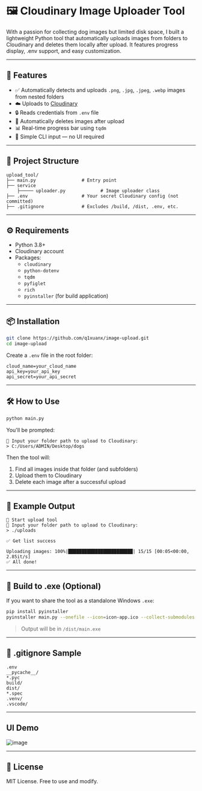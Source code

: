 ﻿# 🖼️ Cloudinary Image Uploader Tool

With a passion for collecting dog images but limited disk space, I built a lightweight Python tool that automatically uploads images from folders to Cloudinary and deletes them locally after upload. It features progress display, .env support, and easy customization.

---

## 🚀 Features

- ✅ Automatically detects and uploads `.png`, `.jpg`, `.jpeg`, `.webp` images from nested folders
- ☁️ Uploads to [Cloudinary](https://cloudinary.com/)
- 🔒 Reads credentials from `.env` file
- 🧼 Automatically deletes images after upload
- 📊 Real-time progress bar using `tqdm`
- 🧠 Simple CLI input — no UI required

---

## 🧱 Project Structure

```
upload_tool/
├── main.py                 # Entry point
├── service
    ├───── uploader.py             # Image uploader class
├── .env                    # Your secret Cloudinary config (not committed)
├── .gitignore              # Excludes /build, /dist, .env, etc.
```

---

## ⚙️ Requirements

- Python 3.8+
- Cloudinary account
- Packages:
  - `cloudinary`
  - `python-dotenv`
  - `tqdm`
  - `pyfiglet` 
  - `rich`
  - `pyinstaller` (for build application)

---

## 📦 Installation

```bash
git clone https://github.com/q1xuanx/image-upload.git
cd image-upload
```

Create a `.env` file in the root folder:

```env
cloud_name=your_cloud_name
api_key=your_api_key
api_secret=your_api_secret
```

---

## 🛠️ How to Use

```bash
python main.py
```

You'll be prompted:

```text
📁 Input your folder path to upload to Cloudinary:
> C:/Users/ADMIN/Desktop/dogs
```

Then the tool will:
1. Find all images inside that folder (and subfolders)
2. Upload them to Cloudinary
3. Delete each image after a successful upload

---

## 🧪 Example Output

```
🚀 Start upload tool
📁 Input your folder path to upload to Cloudinary:
> ./uploads

✅ Get list success

Uploading images: 100%|████████████████████████| 15/15 [00:05<00:00, 2.85it/s]
✅ All done!
```

---

## 🧊 Build to .exe (Optional)

If you want to share the tool as a standalone Windows `.exe`:

```bash
pip install pyinstaller
pyinstaller main.py --onefile --icon=icon-app.ico --collect-submodules pyfiglet --collect-data pyfiglet --collect-submodules rich  --collect-data rich 
```

> Output will be in `/dist/main.exe`

---

## 🙈 .gitignore Sample

```gitignore
.env
__pycache__/
*.pyc
build/
dist/
*.spec
.venv/
.vscode/
```

---
## UI Demo

![image](https://github.com/user-attachments/assets/a70fae2f-97e6-4c42-9c65-641a3d32a719)

---
## 📄 License

MIT License. Free to use and modify.
